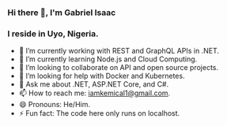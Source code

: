 ### Hi there 👋, I'm Gabriel Isaac
### I reside in Uyo, Nigeria.



- 🔭 I’m currently working with REST and GraphQL APIs in .NET.
- 🌱 I’m currently learning Node.js and Cloud Computing.
- 👯 I’m looking to collaborate on API and open source projects.
- 🤔 I’m looking for help with Docker and Kubernetes.
- 💬 Ask me about .NET, ASP.NET Core, and C#.
- 📫 How to reach me: iamkemical1@gmail.com.
- 😄 Pronouns: He/Him.
- ⚡ Fun fact: The code here only runs on localhost.

